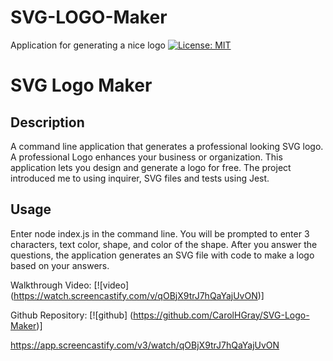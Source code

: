 # SVG-LOGO-Maker
Application for generating a nice logo
[![License: MIT](https://img.shields.io/badge/License-MIT-yellow.svg)](https://opensource.org/licenses/MIT)
# SVG Logo Maker

## Description

A command line application that generates a professional looking SVG logo.  A professional Logo enhances your business or organization.  This application lets you design and generate a logo for free.  The project introduced me to using inquirer, SVG files and tests using Jest.

## Usage
Enter node index.js in the command line.  You will be prompted to enter 3 characters, text color, shape, and color of the shape.  After you answer the questions, the application generates an SVG file with code to make a logo based on your answers.

Walkthrough Video: [![video] (https://watch.screencastify.com/v/qOBjX9trJ7hQaYajUvON)]

Github Repository: [![github] (https://github.com/CarolHGray/SVG-Logo-Maker)]


https://app.screencastify.com/v3/watch/qOBjX9trJ7hQaYajUvON
